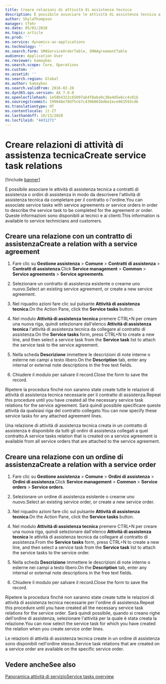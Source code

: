 ```yaml
---
title: Creare relazioni di attività di assistenza tecnica
description: È possibile associare le attività di assistenza tecnica a contratti di assistenza o ordini di assistenza in modo da descrivere l'attività di assistenza tecnica da completare per il contratto o l'ordine.
author: ShylaThompson
manager: tfehr
ms.date: 05/01/2018
ms.topic: article
ms.prod: ''
ms.service: dynamics-ax-applications
ms.technology: ''
ms.search.form: SMAServiceOrderTable, SMAAgreementTable
audience: Application User
ms.reviewer: kamaybac
ms.search.scope: Core, Operations
ms.custom: ''
ms.assetid: ''
ms.search.region: Global
ms.author: kamaybac
ms.search.validFrom: 2016-02-28
ms.dyn365.ops.version: AX 7.0.0
ms.openlocfilehash: 1e50b4322c65097ab4f8aba9c36e4d5e6cc4c01b
ms.sourcegitcommit: 199848e78df5cb7c439b001bdbe1ece963593cdb
ms.translationtype: HT
ms.contentlocale: it-IT
ms.lasthandoff: 10/13/2020
ms.locfileid: "4431271"
---
```

# <a name="create-service-task-relations"></a><span data-ttu-id="7f933-103">Creare relazioni di attività di assistenza tecnica</span><span class="sxs-lookup"><span data-stu-id="7f933-103">Create service task relations</span></span>    

[!include [banner](../includes/banner.md)]

<span data-ttu-id="7f933-104">È possibile associare le attività di assistenza tecnica a contratti di assistenza o ordini di assistenza in modo da descrivere l'attività di assistenza tecnica da completare per il contratto o l'ordine.</span><span class="sxs-lookup"><span data-stu-id="7f933-104">You can associate service tasks with service agreements or service orders in order to describe the service task to be completed for the agreement or order.</span></span> <span data-ttu-id="7f933-105">Queste informazioni sono disponibili ai tecnici e ai clienti.</span><span class="sxs-lookup"><span data-stu-id="7f933-105">This information is available to service technicians and customers.</span></span>

## <a name="create-a-relation-with-a-service-agreement"></a><span data-ttu-id="7f933-106">Creare una relazione con un contratto di assistenza</span><span class="sxs-lookup"><span data-stu-id="7f933-106">Create a relation with a service agreement</span></span>

1.  <span data-ttu-id="7f933-107">Fare clic su **Gestione assistenza** \> **Comune** \> **Contratti di assistenza** \> **Contratti di assistenza**.</span><span class="sxs-lookup"><span data-stu-id="7f933-107">Click **Service management** \> **Common** \> **Service agreements** \> **Service agreements**.</span></span>

2.  <span data-ttu-id="7f933-108">Selezionare un contratto di assistenza esistente o crearne uno nuovo.</span><span class="sxs-lookup"><span data-stu-id="7f933-108">Select an existing service agreement, or create a new service agreement.</span></span>

3.  <span data-ttu-id="7f933-109">Nel riquadro azioni fare clic sul pulsante **Attività di assistenza tecnica**.</span><span class="sxs-lookup"><span data-stu-id="7f933-109">On the Action Pane, click the **Service tasks** button.</span></span>

4.  <span data-ttu-id="7f933-110">Nel modulo **Attività di assistenza tecnica** premere CTRL+N per creare una nuova riga, quindi selezionare dall'elenco **Attività di assistenza tecnica** l'attività di assistenza tecnica da collegare al contratto di assistenza.</span><span class="sxs-lookup"><span data-stu-id="7f933-110">On the **Service tasks** form, press CTRL+N to create a new line, and then select a service task from the **Service task** list to attach the service task to the service agreement.</span></span>

5.  <span data-ttu-id="7f933-111">Nella scheda **Descrizione** immettere le descrizioni di note interne o esterne nei campi a testo libero.</span><span class="sxs-lookup"><span data-stu-id="7f933-111">On the **Description** tab, enter any internal or external note descriptions in the free text fields.</span></span>

6.  <span data-ttu-id="7f933-112">Chiudere il modulo per salvare il record.</span><span class="sxs-lookup"><span data-stu-id="7f933-112">Close the form to save the record.</span></span>

<span data-ttu-id="7f933-113">Ripetere la procedura finché non saranno state create tutte le relazioni di attività di assistenza tecnica necessarie per il contratto di assistenza.</span><span class="sxs-lookup"><span data-stu-id="7f933-113">Repeat this procedure until you have created all the necessary service task relations for the service agreement.</span></span> <span data-ttu-id="7f933-114">Sarà quindi possibile specificare queste attività da qualsiasi riga del contratto collegato.</span><span class="sxs-lookup"><span data-stu-id="7f933-114">You can now specify these service tasks for any attached agreement lines.</span></span>

<span data-ttu-id="7f933-115">Una relazione di attività di assistenza tecnica creata in un contratto di assistenza è disponibile da tutti gli ordini di assistenza collegati a quel contratto.</span><span class="sxs-lookup"><span data-stu-id="7f933-115">A service tasks relation that is created on a service agreement is available from all service orders that are attached to the service agreement.</span></span>

## <a name="create-a-relation-with-a-service-order"></a><span data-ttu-id="7f933-116">Creare una relazione con un ordine di assistenza</span><span class="sxs-lookup"><span data-stu-id="7f933-116">Create a relation with a service order</span></span>

1.  <span data-ttu-id="7f933-117">Fare clic su **Gestione assistenza** \> **Comune** \> **Ordini di assistenza** \> **Ordini di assistenza**.</span><span class="sxs-lookup"><span data-stu-id="7f933-117">Click **Service management** \> **Common** \> **Service orders** \> **Service orders**.</span></span>

2.  <span data-ttu-id="7f933-118">Selezionare un ordine di assistenza esistente o crearne uno nuovo.</span><span class="sxs-lookup"><span data-stu-id="7f933-118">Select an existing service order, or create a new service order.</span></span>

3.  <span data-ttu-id="7f933-119">Nel riquadro azioni fare clic sul pulsante **Attività di assistenza tecnica**.</span><span class="sxs-lookup"><span data-stu-id="7f933-119">On the Action Pane, click the **Service tasks** button.</span></span>

4.  <span data-ttu-id="7f933-120">Nel modulo **Attività di assistenza tecnica** premere CTRL+N per creare una nuova riga, quindi selezionare dall'elenco **Attività di assistenza tecnica** le attività di assistenza tecnica da collegare al contratto di assistenza.</span><span class="sxs-lookup"><span data-stu-id="7f933-120">From the **Service tasks** form, press CTRL+N to create a new line, and then select a service task from the **Service task** list to attach the service tasks to the service order.</span></span>

5.  <span data-ttu-id="7f933-121">Nella scheda **Descrizione** immettere le descrizioni di note interne o esterne nei campi a testo libero.</span><span class="sxs-lookup"><span data-stu-id="7f933-121">On the **Description** tab, enter any internal or external note descriptions in the free text fields.</span></span>

6.  <span data-ttu-id="7f933-122">Chiudere il modulo per salvare il record.</span><span class="sxs-lookup"><span data-stu-id="7f933-122">Close the form to save the record.</span></span>

<span data-ttu-id="7f933-123">Ripetere la procedura finché non saranno state create tutte le relazioni di attività di assistenza tecnica necessarie per l'ordine di assistenza.</span><span class="sxs-lookup"><span data-stu-id="7f933-123">Repeat this procedure until you have created all the necessary service task relations for the service order.</span></span> <span data-ttu-id="7f933-124">Sarà quindi possibile, quando si creano righe dell'ordine di assistenza, selezionare l'attività per la quale è stata creata la relazione.</span><span class="sxs-lookup"><span data-stu-id="7f933-124">You can now select the service task for which you have created the relation when you create service order lines.</span></span>

<span data-ttu-id="7f933-125">Le relazioni di attività di assistenza tecnica create in un ordine di assistenza sono disponibili nell'ordine stesso.</span><span class="sxs-lookup"><span data-stu-id="7f933-125">Service task relations that are created on a service order are available on the specific service order.</span></span>

## <a name="see-also"></a><span data-ttu-id="7f933-126">Vedere anche</span><span class="sxs-lookup"><span data-stu-id="7f933-126">See also</span></span>

[<span data-ttu-id="7f933-127">Panoramica attività di servizio</span><span class="sxs-lookup"><span data-stu-id="7f933-127">Service tasks overview</span></span>](service-tasks.md)


  



